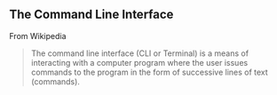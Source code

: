 ##  The Command Line Interface

From Wikipedia
>The command line interface (CLI or Terminal) is a means of interacting with a computer program where the user issues commands to the
program in the form of successive lines of text (commands).

